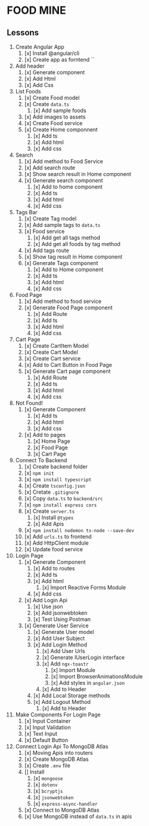# FOOD MINE

## Lessons 

1. Create Angular App
    1. [x] Install @angular/cli
    2. [x] Create app as forntend ``
2. Add header
    1. [x] Generate component
    2. [x] Add Html
    3. [x] Add Css
3. List Foods
    1. [x] Create Food model
    2. [x] Create `data.ts`
        1. [x] Add sample foods
    3. [x] Add images to assets
    4. [x] Create Food service
    5. [x] Create Home componnent
        1. [x] Add ts
        2. [x] Add html
        3. [x] Add css
4. Search
    1. [x] Add method to Food Service
    2. [x] Add search route
    3. [x] Show search result in Home component
    4. [x] Generate search component
        1. [x] Add to home component
        2. [x] Add ts
        3. [x] Add html
        4. [x] Add css
5. Tags Bar
    1. [x] Create Tag model
    2. [x] Add sample tags to `data.ts`
    3. [x] Food service
        1. [x] Add get all tags method
        2. [x] Add get all foods by tag method
    4. [x] Add tags route 
    5. [x] Show tag result in Home component
    6. [x] Generate Tags component
        1. [x] Add to Home component
        2. [x] Add ts
        3. [x] Add html
        4. [x] Add css
6. Food Page
    1. [x] Add method to food service
    2. [x] Generate Food Page component
        1. [x] Add Route
        2. [x] Add ts
        3. [x] Add html
        4. [x] Add css
7. Cart Page
    1. [x] Create CartItem Model
    2. [x] Create Cart Model
    3. [x] Create Cart service
    4. [x] Add to Cart Button in Food Page
    5. [x] Generate Cart page component
        1. [x] Add Route
        2. [x] Add ts
        3. [x] Add html
        4. [x] Add css
8. Not Found!
    1. [x] Generate Component
        1. [x] Add ts
        2. [x] Add html
        3. [x] Add css
    2. [x] Add to pages
        1. [x] Home Page
        2. [x] Food Page
        3. [x] Cart Page
9. Connect To Backend
    1. [x] Create backend folder
    2. [x] `npm init`
    3. [x] `npm install typescript`
    4. [x] Create `tsconfig.json`
    5. [x] Cretate `.gitignore`
    6. [x] Copy `data.ts` to `backend/src`
    7. [x] `npm install express cors`
    8. [x] Create `server.ts`
        1. [x] Install `@types`
        2. [x] Add Apis
    9. [x] `npm install nodemon ts-node --save-dev`
    10. [x] Add `urls.ts` to frontend
    11. [x] Add HttpClient module
    12. [x] Update food service
10. Login Page
    1. [x] Generate Component
        1. [x] Add to routes
        2. [x] Add ts
        3. [x] Add html
            1. [x] Import Reactive Forms Module
        4. [x] Add css
    2. [x] Add Login Api
        1. [x] Use json
        2. [x] Add jsonwebtoken
        3. [x] Test Using Postman
    3. [x] Generate User Service
        1. [x] Generate User model
        2. [x] Add User Subject
        3. [x] Add Login Method
            1. [x] Add User Urls
            2. [x] Generate IUserLogin interface
            3. [x] Add `ngx-toastr`
                1. [x] Import Module
                2. [x] Import BrowserAnimationsModule
                3. [x] Add styles in  `angular.json`
            4. [x] Add to Header
        1. [x] Add Local Storage methods
        2. [x] Add Logout Method
            1. [x] Add to Header
11. Make Components For Login Page
    1. [x] Input Container
    2. [x] Input Validation
    3. [x] Text Input
    4. [x] Default Button
12. Connect Login Api To MongoDB Atlas
    1. [x] Moving Apis into routers
    2. [x] Create MongoDB Atlas
    3. [x] Create `.env` file
    4. [] Install
        1. [x] `mongoose`
        2. [x] `dotenv`
        3. [x] `bcryptjs`
        4. [x] `jsonwebtoken`
        5. [x] `express-async-handler`
    5. [x] Connect to MongoDB Atlas
    6. [x] Use MongoDB instead of `data.ts` in apis